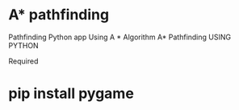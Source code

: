 # A* pathfinding
Pathfinding Python app Using A * Algorithm
A* Pathfinding USING PYTHON


Required 
# pip install pygame
